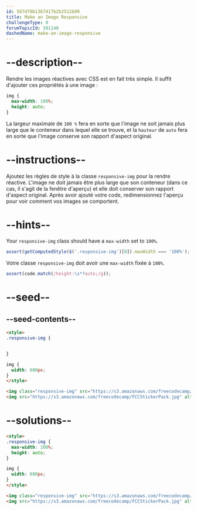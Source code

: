 ```yaml
---
id: 587d78b1367417b2b2512b09
title: Make an Image Responsive
challengeType: 0
forumTopicId: 301140
dashedName: make-an-image-responsive
---
```


# --description--

Rendre les images réactives avec CSS est en fait très simple. Il suffit d'ajouter ces propriétés à une image :

```css
img {
  max-width: 100%;
  height: auto;
}
```

La largeur maximale de `100 %` fera en sorte que l'image ne soit jamais plus large que le conteneur dans lequel elle se trouve, et la `hauteur` de `auto` fera en sorte que l'image conserve son rapport d'aspect original.

# --instructions--

Ajoutez les règles de style à la classe `responsive-img` pour la rendre réactive. L'image ne doit jamais être plus large que son conteneur (dans ce cas, il s'agit de la fenêtre d'aperçu) et elle doit conserver son rapport d'aspect original. Après avoir ajouté votre code, redimensionnez l'aperçu pour voir comment vos images se comportent.

# --hints--

Your `responsive-img` class should have a `max-width` set to `100%`.

```js
assert(getComputedStyle($('.responsive-img')[0]).maxWidth === '100%');
```

Votre classe `responsive-img` doit avoir une `max-width` fixée à `100%`.

```js
assert(code.match(/height:\s*?auto;/g));
```

# --seed--

## --seed-contents--

```html
<style>
.responsive-img {


}

img {
  width: 600px;
}
</style>

<img class="responsive-img" src="https://s3.amazonaws.com/freecodecamp/FCCStickerPack.jpg" alt="freeCodeCamp stickers set">
<img src="https://s3.amazonaws.com/freecodecamp/FCCStickerPack.jpg" alt="freeCodeCamp stickers set">
```

# --solutions--

```html
<style>
.responsive-img {
  max-width: 100%;
  height: auto;
}

img {
  width: 600px;
}
</style>

<img class="responsive-img" src="https://s3.amazonaws.com/freecodecamp/FCCStickerPack.jpg" alt="freeCodeCamp stickers set">
<img src="https://s3.amazonaws.com/freecodecamp/FCCStickerPack.jpg" alt="freeCodeCamp stickers set">
```
